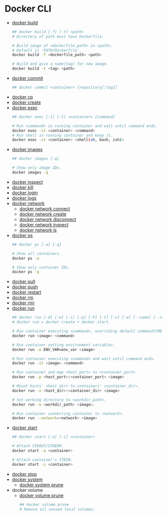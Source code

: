 Docker CLI
==========

- [docker build](https://docs.docker.com/engine/reference/commandline/build/)
    ```sh
    ## docker build [-f] [-t] <path>
    # Directory of path must have Dockerfile.

    # Build image of <dockerfile_path> in <path>.
    # Default is 'PATH/Dockerfile'.
    docker build -f <dockerfile_path> <path>

    # Build and give a name(tag) for new image.
    docker build -t <tag> <path>
    ```
- [docker commit](https://docs.docker.com/engine/reference/commandline/commit/)
    ```sh
    ## docker commit <container> [repository[:tag]]
    ```
- [docker cp](https://docs.docker.com/engine/reference/commandline/cp/)
- [docker create](https://docs.docker.com/engine/reference/commandline/create/)
- [docker exec](https://docs.docker.com/engine/reference/commandline/exec/)
    ```sh
    ## docker exec [-i] [-t] <container> [command]

    # Run <command> in running container and wait until command ends.
    docker exec -it <container> <command>
    # Run shell in running container and keep it.
    docker exec -it <container> <shell(sh, bash, zsh)>
    ```
- [docker images](https://docs.docker.com/engine/reference/commandline/images/)
    ```sh
    ## docker images [-q]

    # Show only image IDs.
    docker images -q
    ```
- [docker inspect](https://docs.docker.com/engine/reference/commandline/inspect/)
- [docker kill](https://docs.docker.com/engine/reference/commandline/kill/)
- [docker login](https://docs.docker.com/engine/reference/commandline/login/)
- [docker logs](https://docs.docker.com/engine/reference/commandline/logs/)
- [docker network](https://docs.docker.com/engine/reference/commandline/network/)
    - [docker network connect](https://docs.docker.com/engine/reference/commandline/network_connect/)
    - [docker network create](https://docs.docker.com/engine/reference/commandline/network_create/)
    - [docker network disconnect](https://docs.docker.com/engine/reference/commandline/network_disconnect/)
    - [docker network inspect](https://docs.docker.com/engine/reference/commandline/network_inspect/)
    - [docker network ls](https://docs.docker.com/engine/reference/commandline/network_ls/)
- [docker ps](https://docs.docker.com/engine/reference/commandline/ps/)
    ```sh
    ## docker ps [-a] [-q]

    # Show all containers.
    docker ps -a

    # Show only container IDs.
    docker ps -q
    ```
- [docker pull](https://docs.docker.com/engine/reference/commandline/pull/)
- [docker push](https://docs.docker.com/engine/reference/commandline/push/)
- [docker restart](https://docs.docker.com/engine/reference/commandline/restart/)
- [docker rm](https://docs.docker.com/engine/reference/commandline/rm/)
- [docker rmi](https://docs.docker.com/engine/reference/commandline/rmi/)
- [docker run](https://docs.docker.com/engine/reference/commandline/run/)
    ```sh
    ## docker run [-d] [-e] [-i] [-p] [-P] [-t] [-v] [-w] [--name] [--network] [--rm] <image> [command]
    # docker run = docker create + docker start.

    # Run container executing <command>, overriding default command(CMD in Dockerfile).
    docker run <image> <command>

    # Run container setting environment variables.
    docker run -e ENV_VAR=env_var <image>

    # Run container executing <command> and wait until command ends.
    docker run -it <image> <command>

    # Run container and map <host_port> to <container_port>.
    docker run -p <host_port>:<container_port> <image>

    # Mount hosts' <host_dir> to containers' <container_dir>.
    docker run -v <host_dir>:<container_dir> <image>

    # Set working directory to <workdir_path>.
    docker run -w <workdir_path> <image>.

    # Run container connecting container to <network>.
    docker run --network=<network> <image>
    ```
- [docker start](https://docs.docker.com/engine/reference/commandline/start/)
    ```sh
    ## docker start [-a] [-i] <container>

    # Attach STDOUT/STDERR.
    docker start -a <container>

    # Attach container's STDIN.
    docker start -i <container>
    ```
- [docker stop](https://docs.docker.com/engine/reference/commandline/stop/)
- [docker system](https://docs.docker.com/engine/reference/commandline/system/)
    - [docker system prune](https://docs.docker.com/engine/reference/commandline/system_prune/)
- docker volume
    - [docker volume prune](https://docs.docker.com/engine/reference/commandline/volume_prune/)
        ```sh
        ## docker volume prune
        # Remove all unused local volumes.
        ```